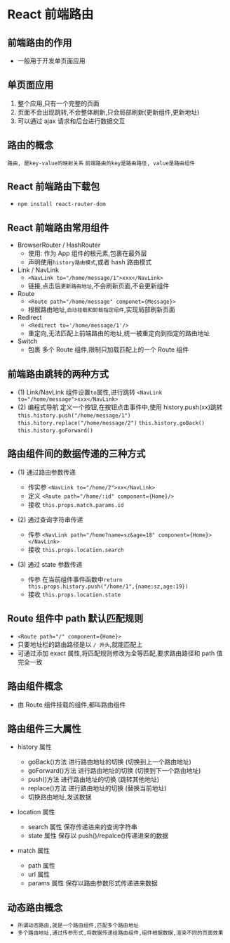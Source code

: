 # React 前端路由

## 前端路由的作用

- 一般用于开发单页面应用

## 单页面应用

1. 整个应用,只有一个完整的页面
2. 页面不会出现跳转,不会整体刷新,只会局部刷新(更新组件,更新地址)
3. 可以通过 ajax 请求和后台进行数据交互

## 路由的概念

`路由, 是key-value的映射关系`
`前端路由的key是路由路径, value是路由组件`

## React 前端路由下载包

- `npm install react-router-dom`

## React 前端路由常用组件

- BrowserRouter / HashRouter
  - 使用: 作为 App 组件的根元素,包裹在最外层
  - 声明使用`history路由模式`,或者 hash 路由模式
- Link / NavLink
  - `<NavLink to="/home/message/1">xxx</NavLink>`
  - 链接,点击后`更新路由地址`,不会刷新页面,不会更新组件
- Route
  - `<Route path="/home/message" componet={Message}>`
  - 根据路由地址,`自动挂载和卸载指定组件`,实现局部刷新页面
- Redirect
  - `<Redirect to='/home/message/1'/>`
  - 重定向,无法匹配上前端路由的地址,统一被重定向到指定的路由地址
- Switch
  - 包裹 多个 Route 组件,限制只加载匹配上的一个 Route 组件

## 前端路由跳转的两种方式

- (1) Link/NavLink 组件设置`to`属性,进行跳转
  `<NavLink to="/home/message">xxx</NavLink>`
- (2) 编程式导航
  定义一个按钮,在按钮点击事件中,使用 history.push(xx)跳转
  `this.history.push("/home/message/1")`
  `this.hitory.replace("/home/message/2")`
  `this.history.goBack()`
  `this.history.goForward()`

## 路由组件间的数据传递的三种方式

- (1) 通过路由参数传递 
  - 传实参
    `<NavLink to="/home/2">xx</NavLink>`
  - 定义
    `<Route path="/home/:id" component={Home}/>`
  - 接收
    `this.props.match.params.id`
- (2) 通过查询字符串传递

  - 传参
    `<NavLink path="/home?name=sz&age=18" component={Home}></NavLink>`
  - 接收
    `this.props.location.search`

- (3) 通过 state 参数传递
  - 传参
    在当前组件事件函数中`return this.props.history.push("/home/1",{name:sz,age:19})`
  - 接收
    `this.props.location.state`

## Route 组件中 path 默认匹配规则

- `<Route path="/" component={Home}>`
- 只要地址栏的路由路径是以 `/ 开头`,就能匹配上
- 可通过添加 exact 属性,将匹配规则修改为全等匹配,要求路由路径和 path 值完全一致

## 路由组件概念

- 由 Route 组件挂载的组件,都叫路由组件

## 路由组件三大属性

- history 属性

  - goBack()方法 进行路由地址的切换 (切换到上一个路由地址)
  - goForward()方法 进行路由地址的切换 (切换到下一个路由地址)
  - push()方法 进行路由地址的切换 (跳转其他地址)
  - replace()方法 进行路由地址的切换 (替换当前地址)
  - 切换路由地址,发送数据

- location 属性

  - search 属性 保存传递进来的查询字符串
  - state 属性 保存以 push()/repalce()传递进来的数据

- match 属性
  - path 属性
  - url 属性
  - params 属性 保存以路由参数形式传递进来数据

## 动态路由概念

- `所谓动态路由,就是一个路由组件,匹配多个路由地址`
- `多个路由地址,通过传参形式,将数据传递给路由组件,组件根据数据,渲染不同的页面效果`
